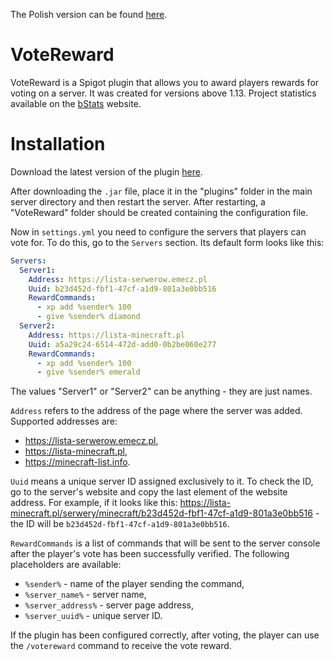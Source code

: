 The Polish version can be found [here](README-PL.md).

# VoteReward

VoteReward is a Spigot plugin that allows you to award players rewards for voting on a server. It was created for versions above 1.13. Project statistics available on the [bStats](https://bstats.org/plugin/bukkit/VoteReward/20120) website.

# Installation

Download the latest version of the plugin [here](https://github.com/dudekm/VoteReward/releases/latest).

After downloading the `.jar` file, place it in the "plugins" folder in the main server directory and then restart the server. After restarting, a "VoteReward" folder should be created containing the configuration file.

Now in `settings.yml` you need to configure the servers that players can vote for. To do this, go to the `Servers` section. Its default form looks like this:
```yaml
Servers:
  Server1:
    Address: https://lista-serwerow.emecz.pl
    Uuid: b23d452d-fbf1-47cf-a1d9-801a3e0bb516
    RewardCommands:
      - xp add %sender% 100
      - give %sender% diamond
  Server2:
    Address: https://lista-minecraft.pl
    Uuid: a5a29c24-6514-472d-add0-0b2be060e277
    RewardCommands:
      - xp add %sender% 100
      - give %sender% emerald
```

The values "Server1" or "Server2" can be anything - they are just names.

`Address` refers to the address of the page where the server was added. Supported addresses are:
- https://lista-serwerow.emecz.pl,
- https://lista-minecraft.pl,
- https://minecraft-list.info.

`Uuid` means a unique server ID assigned exclusively to it. To check the ID, go to the server's website and copy the last element of the website address. For example, if it looks like this: https://lista-minecraft.pl/serwery/minecraft/b23d452d-fbf1-47cf-a1d9-801a3e0bb516 - the ID will be `b23d452d-fbf1-47cf-a1d9-801a3e0bb516`.

`RewardCommands` is a list of commands that will be sent to the server console after the player's vote has been successfully verified. The following placeholders are available:
- `%sender%` - name of the player sending the command,
- `%server_name%` - server name,
- `%server_address%` - server page address,
- `%server_uuid%` - unique server ID.

If the plugin has been configured correctly, after voting, the player can use the `/votereward` command to receive the vote reward.